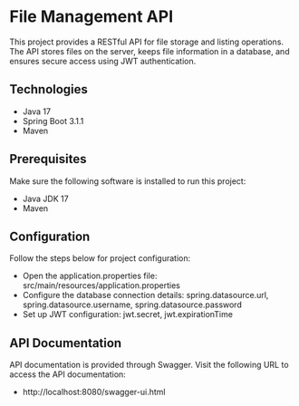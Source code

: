 # File Management API
This project provides a RESTful API for file storage and listing operations. The API stores files on the server, keeps file information in a database, and ensures secure access using JWT authentication.

## Technologies 
  - Java 17
  - Spring Boot 3.1.1
  - Maven

## Prerequisites
Make sure the following software is installed to run this project:
  - Java JDK 17
  - Maven

## Configuration
Follow the steps below for project configuration:
  - Open the application.properties file: src/main/resources/application.properties
  - Configure the database connection details: spring.datasource.url, spring.datasource.username, spring.datasource.password
  - Set up JWT configuration: jwt.secret, jwt.expirationTime

## API Documentation
API documentation is provided through Swagger. Visit the following URL to access the API documentation:
  - http://localhost:8080/swagger-ui.html
